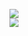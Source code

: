 [![](https://img.shields.io/badge/Made%20With-Github%20Spray-lightgrey.svg?style=for-the-badge&logo=github)](https://github.com/Annihil/github-spray#11751)  
[![](https://i.imgur.com/2DrTn0Z.gif)](https://github.com/Annihil/github-spray)